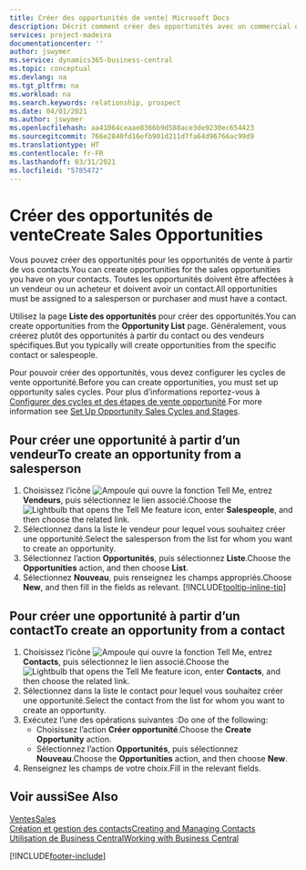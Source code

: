 ```yaml
---
title: Créer des opportunités de vente| Microsoft Docs
description: Décrit comment créer des opportunités avec un commercial ou un contact dans Business Central.
services: project-madeira
documentationcenter: ''
author: jswymer
ms.service: dynamics365-business-central
ms.topic: conceptual
ms.devlang: na
ms.tgt_pltfrm: na
ms.workload: na
ms.search.keywords: relationship, prospect
ms.date: 04/01/2021
ms.author: jswymer
ms.openlocfilehash: aa41064ceaae8366b9d588ace3de9230ec654423
ms.sourcegitcommit: 766e2840fd16efb901d211d7fa64d96766ac99d9
ms.translationtype: HT
ms.contentlocale: fr-FR
ms.lasthandoff: 03/31/2021
ms.locfileid: "5785472"
---
```

# <a name="create-sales-opportunities"></a><span data-ttu-id="23762-103">Créer des opportunités de vente</span><span class="sxs-lookup"><span data-stu-id="23762-103">Create Sales Opportunities</span></span>
<span data-ttu-id="23762-104">Vous pouvez créer des opportunités pour les opportunités de vente à partir de vos contacts.</span><span class="sxs-lookup"><span data-stu-id="23762-104">You can create opportunities for the sales opportunities you have on your contacts.</span></span> <span data-ttu-id="23762-105">Toutes les opportunités doivent être affectées à un vendeur ou un acheteur et doivent avoir un contact.</span><span class="sxs-lookup"><span data-stu-id="23762-105">All opportunities must be assigned to a salesperson or purchaser and must have a contact.</span></span>

<span data-ttu-id="23762-106">Utilisez la page **Liste des opportunités** pour créer des opportunités.</span><span class="sxs-lookup"><span data-stu-id="23762-106">You can create opportunities from the **Opportunity List** page.</span></span> <span data-ttu-id="23762-107">Généralement, vous créerez plutôt des opportunités à partir du contact ou des vendeurs spécifiques.</span><span class="sxs-lookup"><span data-stu-id="23762-107">But you typically will create opportunities from the specific contact or salespeople.</span></span>

<span data-ttu-id="23762-108">Pour pouvoir créer des opportunités, vous devez configurer les cycles de vente opportunité.</span><span class="sxs-lookup"><span data-stu-id="23762-108">Before you can create opportunities, you must set up opportunity sales cycles.</span></span> <span data-ttu-id="23762-109">Pour plus d’informations reportez-vous à [Configurer des cycles et des étapes de vente opportunité](marketing-how-setup-opportunity-sales-cycles-stages.md).</span><span class="sxs-lookup"><span data-stu-id="23762-109">For more information see [Set Up Opportunity Sales Cycles and Stages](marketing-how-setup-opportunity-sales-cycles-stages.md).</span></span>

## <a name="to-create-an-opportunity-from-a-salesperson"></a><span data-ttu-id="23762-110">Pour créer une opportunité à partir d’un vendeur</span><span class="sxs-lookup"><span data-stu-id="23762-110">To create an opportunity from a salesperson</span></span>
1. <span data-ttu-id="23762-111">Choisissez l’icône ![Ampoule qui ouvre la fonction Tell Me](media/ui-search/search_small.png "Dites-moi ce que vous voulez faire"), entrez **Vendeurs**, puis sélectionnez le lien associé.</span><span class="sxs-lookup"><span data-stu-id="23762-111">Choose the ![Lightbulb that opens the Tell Me feature](media/ui-search/search_small.png "Tell me what you want to do") icon, enter **Salespeople**, and then choose the related link.</span></span>
2. <span data-ttu-id="23762-112">Sélectionnez dans la liste le vendeur pour lequel vous souhaitez créer une opportunité.</span><span class="sxs-lookup"><span data-stu-id="23762-112">Select the salesperson from the list for whom you want to create an opportunity.</span></span>
3. <span data-ttu-id="23762-113">Sélectionnez l’action **Opportunités**, puis sélectionnez **Liste**.</span><span class="sxs-lookup"><span data-stu-id="23762-113">Choose the **Opportunities** action, and then choose **List**.</span></span>
4. <span data-ttu-id="23762-114">Sélectionnez **Nouveau**, puis renseignez les champs appropriés.</span><span class="sxs-lookup"><span data-stu-id="23762-114">Choose **New**, and then fill in the fields as relevant.</span></span> [!INCLUDE[tooltip-inline-tip](includes/tooltip-inline-tip_md.md)]  



## <a name="to-create-an-opportunity-from-a-contact"></a><span data-ttu-id="23762-115">Pour créer une opportunité à partir d’un contact</span><span class="sxs-lookup"><span data-stu-id="23762-115">To create an opportunity from a contact</span></span>
1. <span data-ttu-id="23762-116">Choisissez l’icône ![Ampoule qui ouvre la fonction Tell Me](media/ui-search/search_small.png "Dites-moi ce que vous voulez faire"), entrez **Contacts**, puis sélectionnez le lien associé.</span><span class="sxs-lookup"><span data-stu-id="23762-116">Choose the ![Lightbulb that opens the Tell Me feature](media/ui-search/search_small.png "Tell me what you want to do") icon, enter **Contacts**, and then choose the related link.</span></span>
2. <span data-ttu-id="23762-117">Sélectionnez dans la liste le contact pour lequel vous souhaitez créer une opportunité.</span><span class="sxs-lookup"><span data-stu-id="23762-117">Select the contact from the list for whom you want to create an opportunity.</span></span>
3. <span data-ttu-id="23762-118">Exécutez l’une des opérations suivantes :</span><span class="sxs-lookup"><span data-stu-id="23762-118">Do one of the following:</span></span>
   * <span data-ttu-id="23762-119">Choisissez l’action **Créer opportunité**.</span><span class="sxs-lookup"><span data-stu-id="23762-119">Choose the **Create Opportunity** action.</span></span>
   * <span data-ttu-id="23762-120">Sélectionnez l’action **Opportunités**, puis sélectionnez **Nouveau**.</span><span class="sxs-lookup"><span data-stu-id="23762-120">Choose the  **Opportunities** action, and then choose **New**.</span></span>
4. <span data-ttu-id="23762-121">Renseignez les champs de votre choix.</span><span class="sxs-lookup"><span data-stu-id="23762-121">Fill in the relevant fields.</span></span>

## <a name="see-also"></a><span data-ttu-id="23762-122">Voir aussi</span><span class="sxs-lookup"><span data-stu-id="23762-122">See Also</span></span>
[<span data-ttu-id="23762-123">Ventes</span><span class="sxs-lookup"><span data-stu-id="23762-123">Sales</span></span>](sales-manage-sales.md)  
[<span data-ttu-id="23762-124">Création et gestion des contacts</span><span class="sxs-lookup"><span data-stu-id="23762-124">Creating and Managing Contacts</span></span>](marketing-contacts.md)  
[<span data-ttu-id="23762-125">Utilisation de Business Central</span><span class="sxs-lookup"><span data-stu-id="23762-125">Working with Business Central</span></span>](ui-work-product.md)


[!INCLUDE[footer-include](includes/footer-banner.md)]